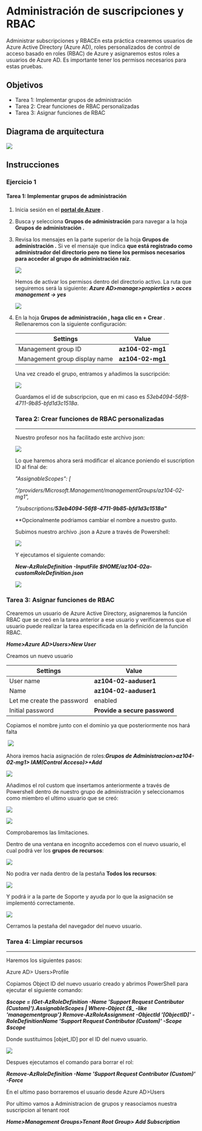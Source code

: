 # Administración de suscripciones y RBAC

Administrar subscripciones y RBACEn esta práctica crearemos usuarios de Azure Active Directory (Azure AD),  roles personalizados de control de acceso basado en roles (RBAC) de Azure y asignaremos estos roles a usuarios de Azure AD. Es importante tener los permisos necesarios para estas pruebas.

## Objetivos

- Tarea 1: Implementar grupos de administración
- Tarea 2: Crear funciones de RBAC personalizadas
- Tarea 3: Asignar funciones de RBAC



## Diagrama de arquitectura

![](img/img1.png)

## Instrucciones

### Ejercicio 1

#### Tarea 1: Implementar grupos de administración

1. Inicia sesión en el [**portal de Azure**](http://portal.azure.com/) .

2. Busca y selecciona **Grupos de administración** para navegar a la hoja **Grupos de administración .**

3. Revisa los mensajes en la parte superior de la hoja **Grupos de administración .** Si ve el mensaje que indica **que está registrado como administrador del directorio pero no tiene los permisos necesarios para acceder al grupo de administración raíz**.

   ![](img/img2.png)

   Hemos de activar los permisos dentro del directorio activo. La ruta que seguiremos será la siguiente: ***Azure AD>manage>propierties > acces management -> yes***

   ![](img/img3.png)

   

4. En la hoja **Grupos de administración , haga clic en** **+ Crear** . Rellenaremos con la siguiente configuración:

   | Settings                      | Value            |
   | ----------------------------- | ---------------- |
   | Management group ID           | **az104-02-mg1** |
   | Management group display name | **az104-02-mg1** |

   Una vez creado el grupo, entramos y añadimos la suscripción:

   ![](img/img4.png)

   Guardamos el id de subscripcion, que en mi caso es *53eb4094-56f8-4711-9b85-bfd1d3c1518a*.

   ### Tarea 2: Crear funciones de RBAC personalizadas

   ------

   Nuestro profesor nos ha facilitado este archivo json: 

   

   ![](img/img5.png)

   

   

   Lo que haremos ahora será modificar el alcance poniendo el suscription ID al final de:

   *"AssignableScopes": [*

    *"/providers/Microsoft.Management/managementGroups/az104-02-mg1",*

    *"/subscriptions/**53eb4094-56f8-4711-9b85-bfd1d3c1518a"***

   **Opcionalmente podriamos cambiar el nombre a nuestro gusto.

   Subimos nuestro archivo .json a Azure a través de Powershell:

   ![](img/img6.png)

   

   Y ejecutamos el siguiente comando:

   ***New-AzRoleDefinition -InputFile $HOME/az104-02a-customRoleDefinition.json***

   ![](img/img7.png)

   



### Tarea 3: Asignar funciones de RBAC

Crearemos un usuario de Azure Active Directory, asignaremos la función RBAC que se creó en la tarea anterior a ese usuario y verificaremos que el usuario puede realizar la tarea especificada en la definición de la función RBAC.

***Home>Azure AD>Users>New User***

Creamos un nuevo usuario

| Settings                   | Value                         |
| -------------------------- | ----------------------------- |
| User name                  | **az104-02-aaduser1**         |
| Name                       | **az104-02-aaduser1**         |
| Let me create the password | enabled                       |
| Initial password           | **Provide a secure password** |

Copiamos el nombre junto con el dominio ya que posteriormente nos hará falta

​	![](img/img8.png)

Ahora iremos hacia asignación de roles:***Grupos de Administracion>az104-02-mg1> IAM(Control Acceso)>+Add***

![](img/img9.png)

Añadimos el rol custom que insertamos anteriormente a través de Powershell dentro de nuestro grupo de administración y seleccionamos como miembro el ultimo usuario que se creó:

![](img/img10.png)

![](img/img11.png)

Comprobaremos las limitaciones.

Dentro de una ventana en incognito accedemos con el nuevo usuario, el cual podrá ver los **grupos de recursos**:

![](img/img12.png)

No podra ver nada dentro de la pestaña **Todos los recursos**:

![](img/img13.png)

Y podrá ir a la parte de Soporte y ayuda por lo que la asignación se implementó correctamente.

![](img/img14.png)

Cerramos la pestaña del navegador del nuevo usuario.

### Tarea 4: Limpiar recursos

------

Haremos los siguientes pasos:

Azure AD> Users>Profile

Copiamos Object ID del nuevo usuario creado y abrimos PowerShell para ejecutar el siguiente comando:

 ***$scope = (Get-AzRoleDefinition -Name 'Support Request Contributor (Custom)').AssignableScopes | Where-Object {$_ -like 'managementgroup'} Remove-AzRoleAssignment -ObjectId '[ObjectID]' -RoleDefinitionName 'Support Request Contributor (Custom)' -Scope $scope***

Donde sustituimos [objet_ID] por el ID del nuevo usuario.

![](img/img15.png)

Despues ejecutamos el comando para borrar el rol:

***Remove-AzRoleDefinition -Name 'Support Request Contributor (Custom)' -Force***

En el ultimo paso borraremos el usuario desde Azure AD>Users

Por ultimo vamos a Administracion de grupos y reasociamos nuestra suscripcion al tenant root

***Home>Management Groups>Tenant Root Group> Add Subscription***
